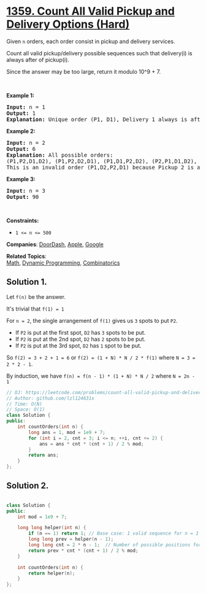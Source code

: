 # [1359. Count All Valid Pickup and Delivery Options (Hard)](https://leetcode.com/problems/count-all-valid-pickup-and-delivery-options)

<p>Given <code>n</code> orders, each order consist in pickup and delivery services.&nbsp;</p>
<p>Count all valid pickup/delivery possible sequences such that delivery(i) is always after of&nbsp;pickup(i).&nbsp;</p>
<p>Since the answer&nbsp;may be too large,&nbsp;return it modulo&nbsp;10^9 + 7.</p>
<p>&nbsp;</p>
<p><strong class="example">Example 1:</strong></p>
<pre><strong>Input:</strong> n = 1
<strong>Output:</strong> 1
<strong>Explanation:</strong> Unique order (P1, D1), Delivery 1 always is after of Pickup 1.
</pre>
<p><strong class="example">Example 2:</strong></p>
<pre><strong>Input:</strong> n = 2
<strong>Output:</strong> 6
<strong>Explanation:</strong> All possible orders: 
(P1,P2,D1,D2), (P1,P2,D2,D1), (P1,D1,P2,D2), (P2,P1,D1,D2), (P2,P1,D2,D1) and (P2,D2,P1,D1).
This is an invalid order (P1,D2,P2,D1) because Pickup 2 is after of Delivery 2.
</pre>
<p><strong class="example">Example 3:</strong></p>
<pre><strong>Input:</strong> n = 3
<strong>Output:</strong> 90
</pre>
<p>&nbsp;</p>
<p><strong>Constraints:</strong></p>
<ul>
	<li><code>1 &lt;= n &lt;= 500</code></li>
</ul>

**Companies**:
[DoorDash](https://leetcode.com/company/doordash), [Apple](https://leetcode.com/company/apple), [Google](https://leetcode.com/company/google)

**Related Topics**:  
[Math](https://leetcode.com/tag/math/), [Dynamic Programming](https://leetcode.com/tag/dynamic-programming/), [Combinatorics](https://leetcode.com/tag/combinatorics/)

## Solution 1.

Let `f(n)` be the answer.

It's trivial that `f(1) = 1`

For `n = 2`, the single arrangement of `f(1)` gives us `3` spots to put `P2`.

* If `P2` is put at the first spot, `D2` has `3` spots to be put.
* If `P2` is put at the 2nd spot, `D2` has `2` spots to be put.
* If `P2` is put at the 3rd spot, `D2` has `1` spot to be put.

So `f(2) = 3 + 2 + 1 = 6` or `f(2) = (1 + N) * N / 2 * f(1)` where `N = 3 = 2 * 2 - 1`.

By induction, we have `f(n) = f(n - 1) * (1 + N) * N / 2` where `N = 2n - 1`

```cpp
// OJ: https://leetcode.com/problems/count-all-valid-pickup-and-delivery-options/
// Author: github.com/lzl124631x
// Time: O(N)
// Space: O(1)
class Solution {
public:
    int countOrders(int n) {
        long ans = 1, mod = 1e9 + 7;
        for (int i = 2, cnt = 3; i <= n; ++i, cnt += 2) {
            ans = ans * cnt * (cnt + 1) / 2 % mod;
        }
        return ans;
    }
};
```
## Solution 2.

```cpp

class Solution {
public:
    int mod = 1e9 + 7;

    long long helper(int n) {
        if (n == 1) return 1; // Base case: 1 valid sequence for n = 1
        long long prev = helper(n - 1); 
        long long cnt = 2 * n - 1;  // Number of possible positions for pickup and delivery
        return prev * cnt * (cnt + 1) / 2 % mod;
    }

    int countOrders(int n) {
        return helper(n);
    }
};
```
